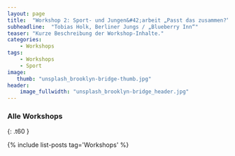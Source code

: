 ```yaml
---
layout: page
title:  "Workshop 2: Sport- und Jungen&#42;arbeit „Passt das zusammen?“"
subheadline:  "Tobias Holk, Berliner Jungs / „Blueberry Inn“"
teaser: "Kurze Beschreibung der Workshop-Inhalte."
categories:
    - Workshops
tags:
    - Workshops
    - Sport
image:
   thumb: "unsplash_brooklyn-bridge-thumb.jpg"
header:
    image_fullwidth: "unsplash_brooklyn-bridge_header.jpg"
---
```

<!--more-->


### Alle Workshops 
{: .t60 }

{% include list-posts tag='Workshops' %}
